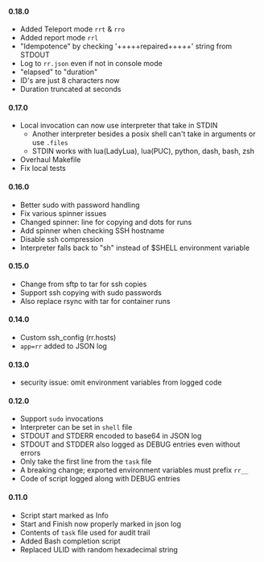 #### 0.18.0

* Added Teleport mode `rrt` & `rro`
* Added report mode `rrl`
* "Idempotence" by checking '+++++repaired+++++' string from STDOUT
* Log to `rr.json` even if not in console mode
* "elapsed" to "duration"
* ID's are just 8 characters now
* Duration truncated at seconds

#### 0.17.0

* Local invocation can now use interpreter that take in STDIN
  * Another interpreter besides a posix shell can't take in arguments or use `.files`
  * STDIN works with lua(LadyLua), lua(PUC), python, dash, bash, zsh
* Overhaul Makefile
* Fix local tests

#### 0.16.0

* Better sudo with password handling
* Fix various spinner issues
* Changed spinner: line for copying and dots for runs
* Add spinner when checking SSH hostname
* Disable ssh compression
* Interpreter falls back to "sh" instead of $SHELL environment variable

#### 0.15.0

* Change from sftp to tar for ssh copies
* Support ssh copying with sudo passwords
* Also replace rsync with tar for container runs

#### 0.14.0

* Custom ssh_config (rr.hosts)
* `app=rr` added to JSON log

#### 0.13.0

* security issue: omit environment variables from logged code

#### 0.12.0

* Support `sudo` invocations
* Interpreter can be set in `shell` file
* STDOUT and STDERR encoded to base64 in JSON log
* STDOUT and STDDER also logged as DEBUG entries even without errors
* Only take the first line from the `task` file
* A breaking change; exported environment variables must prefix `rr__`
* Code of script logged along with DEBUG entries

#### 0.11.0

* Script start marked as Info
* Start and Finish now properly marked in json log
* Contents of `task` file used for audit trail
* Added Bash completion script
* Replaced ULID with random hexadecimal string
